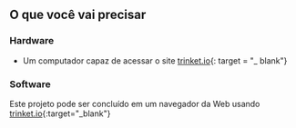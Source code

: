 ## O que você vai precisar

### Hardware

+ Um computador capaz de acessar o site [trinket.io](https://trinket.io){: target = "_ blank"}

### Software

Este projeto pode ser concluído em um navegador da Web usando [trinket.io](https://trinket.io){:target="_blank"}